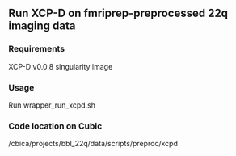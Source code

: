 ## Run XCP-D on fmriprep-preprocessed 22q imaging data

### Requirements
XCP-D v0.0.8 singularity image

### Usage
Run wrapper_run_xcpd.sh

### Code location on Cubic
/cbica/projects/bbl_22q/data/scripts/preproc/xcpd
